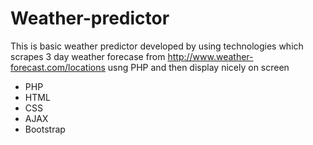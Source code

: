 # Weather-predictor

This is basic weather predictor developed by using technologies which scrapes 3 day weather forecase from http://www.weather-forecast.com/locations usng PHP and then display nicely on screen

* PHP
* HTML
* CSS
* AJAX
* Bootstrap
